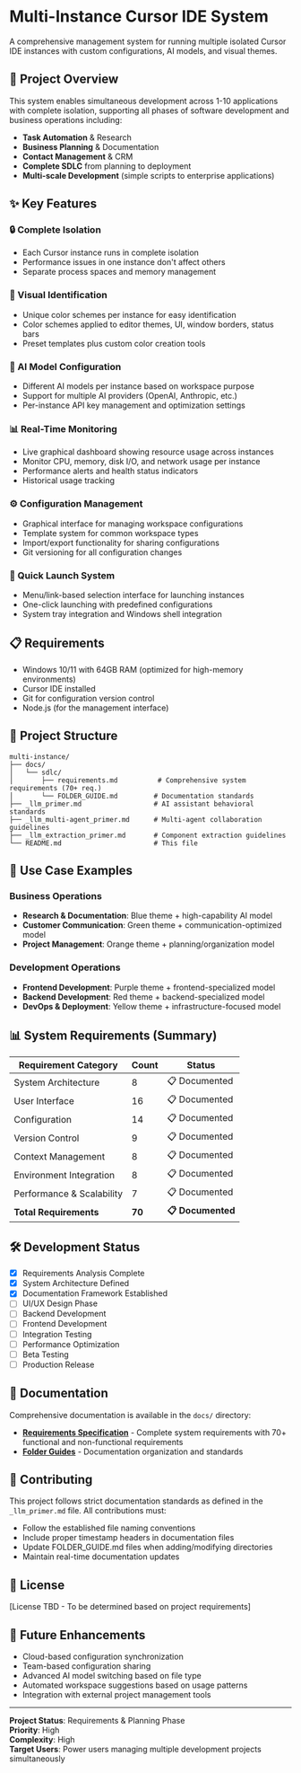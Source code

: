 # Multi-Instance Cursor IDE System

A comprehensive management system for running multiple isolated Cursor IDE instances with custom configurations, AI models, and visual themes.

## 🚀 Project Overview

This system enables simultaneous development across 1-10 applications with complete isolation, supporting all phases of software development and business operations including:

- **Task Automation** & Research
- **Business Planning** & Documentation  
- **Contact Management** & CRM
- **Complete SDLC** from planning to deployment
- **Multi-scale Development** (simple scripts to enterprise applications)

## ✨ Key Features

### 🔒 Complete Isolation
- Each Cursor instance runs in complete isolation
- Performance issues in one instance don't affect others
- Separate process spaces and memory management

### 🎨 Visual Identification
- Unique color schemes per instance for easy identification
- Color schemes applied to editor themes, UI, window borders, status bars
- Preset templates plus custom color creation tools

### 🤖 AI Model Configuration
- Different AI models per instance based on workspace purpose
- Support for multiple AI providers (OpenAI, Anthropic, etc.)
- Per-instance API key management and optimization settings

### 📊 Real-Time Monitoring
- Live graphical dashboard showing resource usage across instances
- Monitor CPU, memory, disk I/O, and network usage per instance
- Performance alerts and health status indicators
- Historical usage tracking

### ⚙️ Configuration Management
- Graphical interface for managing workspace configurations
- Template system for common workspace types
- Import/export functionality for sharing configurations
- Git versioning for all configuration changes

### 🚀 Quick Launch System
- Menu/link-based selection interface for launching instances
- One-click launching with predefined configurations
- System tray integration and Windows shell integration

## 📋 Requirements

- Windows 10/11 with 64GB RAM (optimized for high-memory environments)
- Cursor IDE installed
- Git for configuration version control
- Node.js (for the management interface)

## 📁 Project Structure

```
multi-instance/
├── docs/
│   └── sdlc/
│       ├── requirements.md          # Comprehensive system requirements (70+ req.)
│       └── FOLDER_GUIDE.md         # Documentation standards
├── _llm_primer.md                  # AI assistant behavioral standards
├── _llm_multi-agent_primer.md      # Multi-agent collaboration guidelines
├── _llm_extraction_primer.md       # Component extraction guidelines
└── README.md                       # This file
```

## 🎯 Use Case Examples

### Business Operations
- **Research & Documentation**: Blue theme + high-capability AI model
- **Customer Communication**: Green theme + communication-optimized model
- **Project Management**: Orange theme + planning/organization model

### Development Operations  
- **Frontend Development**: Purple theme + frontend-specialized model
- **Backend Development**: Red theme + backend-specialized model
- **DevOps & Deployment**: Yellow theme + infrastructure-focused model

## 📊 System Requirements (Summary)

| Requirement Category | Count | Status |
|---------------------|-------|--------|
| System Architecture | 8 | 📋 Documented |
| User Interface | 16 | 📋 Documented |
| Configuration | 14 | 📋 Documented |
| Version Control | 9 | 📋 Documented |
| Context Management | 8 | 📋 Documented |
| Environment Integration | 8 | 📋 Documented |
| Performance & Scalability | 7 | 📋 Documented |
| **Total Requirements** | **70** | **📋 Documented** |

## 🛠️ Development Status

- [x] Requirements Analysis Complete
- [x] System Architecture Defined
- [x] Documentation Framework Established
- [ ] UI/UX Design Phase
- [ ] Backend Development
- [ ] Frontend Development
- [ ] Integration Testing
- [ ] Performance Optimization
- [ ] Beta Testing
- [ ] Production Release

## 📖 Documentation

Comprehensive documentation is available in the `docs/` directory:

- **[Requirements Specification](docs/sdlc/requirements.md)** - Complete system requirements with 70+ functional and non-functional requirements
- **[Folder Guides](docs/FOLDER_GUIDE.md)** - Documentation organization and standards

## 🤝 Contributing

This project follows strict documentation standards as defined in the `_llm_primer.md` file. All contributions must:

- Follow the established file naming conventions
- Include proper timestamp headers in documentation files
- Update FOLDER_GUIDE.md files when adding/modifying directories
- Maintain real-time documentation updates

## 📄 License

[License TBD - To be determined based on project requirements]

## 🔮 Future Enhancements

- Cloud-based configuration synchronization
- Team-based configuration sharing
- Advanced AI model switching based on file type
- Automated workspace suggestions based on usage patterns
- Integration with external project management tools

---

**Project Status**: Requirements & Planning Phase  
**Priority**: High  
**Complexity**: High  
**Target Users**: Power users managing multiple development projects simultaneously 